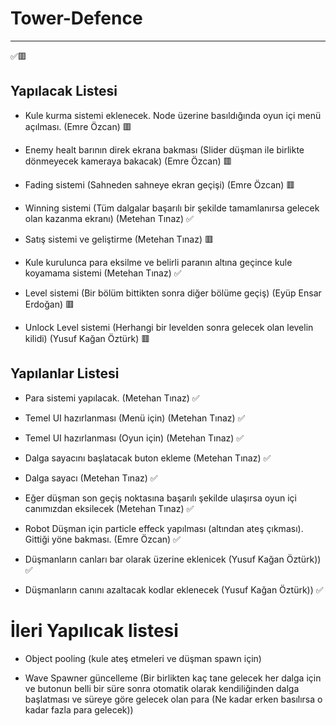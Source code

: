 # Tower-Defence

------

✅🟥

## Yapılacak Listesi
- Kule kurma sistemi eklenecek. Node üzerine basıldığında oyun içi menü açılması. (Emre Özcan) 🟥

- Enemy healt barının direk ekrana bakması (Slider düşman ile birlikte dönmeyecek kameraya bakacak) (Emre Özcan) 🟥

- Fading sistemi (Sahneden sahneye ekran geçişi) (Emre Özcan) 🟥

- Winning sistemi (Tüm dalgalar başarılı bir şekilde tamamlanırsa gelecek olan kazanma ekranı) (Metehan Tınaz) ✅

- Satış sistemi ve geliştirme (Metehan Tınaz) 🟥

- Kule kurulunca para eksilme ve belirli paranın altına geçince kule koyamama sistemi (Metehan Tınaz) ✅

- Level sistemi (Bir bölüm bittikten sonra diğer bölüme geçiş) (Eyüp Ensar Erdoğan) 🟥

 - Unlock Level sistemi (Herhangi bir levelden sonra gelecek olan levelin kilidi) (Yusuf Kağan Öztürk) 🟥


## Yapılanlar Listesi
 - Para sistemi yapılacak. (Metehan Tınaz) ✅
   
 - Temel UI hazırlanması (Menü için) (Metehan Tınaz) ✅
 
 - Temel UI hazırlanması (Oyun için) (Metehan Tınaz) ✅
 
 - Dalga sayacını başlatacak buton ekleme (Metehan Tınaz) ✅
 
 - Dalga sayacı (Metehan Tınaz) ✅
 
 - Eğer düşman son geçiş noktasına başarılı şekilde ulaşırsa oyun içi canımızdan eksilecek (Metehan Tınaz) ✅
 
 - Robot Düşman için particle effeck yapılması (altından ateş çıkması). Gittiği yöne bakması. (Emre Özcan) ✅
 
 - Düşmanların canları bar olarak üzerine eklenicek (Yusuf Kağan Öztürk)) ✅
 
 - Düşmanların canını azaltacak kodlar eklenecek (Yusuf Kağan Öztürk)) ✅
 
 
# İleri Yapılıcak listesi

 - Object pooling (kule ateş etmeleri ve düşman spawn için)

 - Wave Spawner güncelleme (Bir birlikten kaç tane gelecek her dalga için ve butonun belli bir süre sonra otomatik olarak kendiliğinden dalga başlatması ve süreye göre gelecek olan para (Ne kadar erken basılırsa o kadar fazla para gelecek)) 

